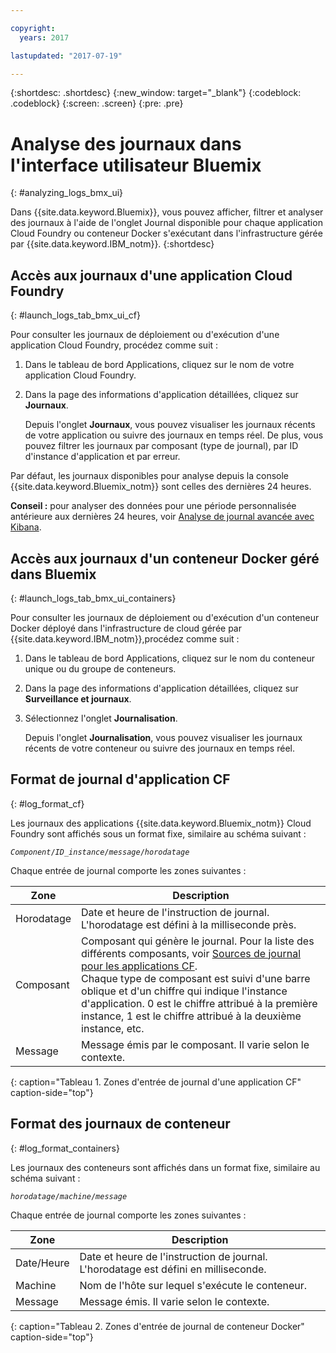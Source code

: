 ```yaml
---

copyright:
  years: 2017

lastupdated: "2017-07-19"

---
```



{:shortdesc: .shortdesc}
{:new_window: target="_blank"}
{:codeblock: .codeblock}
{:screen: .screen}
{:pre: .pre}

# Analyse des journaux dans l'interface utilisateur Bluemix
{: #analyzing_logs_bmx_ui}

Dans {{site.data.keyword.Bluemix}}, vous pouvez afficher, filtrer et analyser des journaux à l'aide de l'onglet Journal disponible pour chaque application Cloud Foundry ou
conteneur Docker s'exécutant dans l'infrastructure gérée par {{site.data.keyword.IBM_notm}}.
{:shortdesc}

##  Accès aux journaux d'une application Cloud Foundry
{: #launch_logs_tab_bmx_ui_cf}

Pour consulter les journaux de déploiement ou d'exécution d'une application Cloud Foundry, procédez comme suit :

1. Dans le tableau de bord Applications, cliquez sur le nom de votre application Cloud Foundry. 
    
2. Dans la page des informations d'application détaillées, cliquez sur **Journaux**.
    
    Depuis l'onglet **Journaux**, vous pouvez visualiser les journaux récents de votre application ou suivre des journaux en temps réel. De plus, vous pouvez filtrer les journaux par composant (type de journal), par ID d'instance d'application et par erreur.
    
Par défaut, les journaux disponibles pour analyse depuis la console {{site.data.keyword.Bluemix_notm}} sont celles des dernières 24 heures.

**Conseil :** pour analyser des données pour une période personnalisée antérieure aux dernières 24 heures, voir [Analyse de journal avancée avec Kibana](/docs/services/CloudLogAnalysis/kibana/analyzing_logs_Kibana.html#analyzing_logs_Kibana). 





##  Accès aux journaux d'un conteneur Docker géré dans Bluemix
{: #launch_logs_tab_bmx_ui_containers}

Pour consulter les journaux de déploiement ou d'exécution d'un conteneur Docker déployé dans l'infrastructure de cloud gérée par {{site.data.keyword.IBM_notm}},procédez comme suit :

1. Dans le tableau de bord Applications, cliquez sur le nom du conteneur unique ou du groupe de conteneurs. 
    
2. Dans la page des informations d'application détaillées, cliquez sur **Surveillance et journaux**.

3. Sélectionnez l'onglet **Journalisation**.
    
    Depuis l'onglet **Journalisation**, vous pouvez visualiser les journaux récents de votre conteneur ou suivre des journaux en temps réel. 
	
	
	

## Format de journal d'application CF
{: #log_format_cf}

Les journaux des applications {{site.data.keyword.Bluemix_notm}} Cloud Foundry sont affichés sous un format fixe, similaire au schéma suivant :

<code><var class="keyword varname">Component</var>/<var class="keyword varname">ID_instance</var>/<var class="keyword varname">message</var>/<var class="keyword varname">horodatage</var></code>

Chaque entrée de journal comporte les zones suivantes :

| Zone | Description |
|-------|-------------|
| Horodatage | Date et heure de l'instruction de journal. L'horodatage est défini à la milliseconde près. |
| Composant | Composant qui génère le journal. Pour la liste des différents composants, voir [Sources de journal pour les applications CF](cfapps/logging_cf_apps.html#logging_bluemix_cf_apps_log_sources). <br> Chaque type de composant est suivi d'une barre oblique et d'un chiffre qui indique l'instance d'application. 0 est le chiffre attribué à la première instance, 1 est le chiffre attribué à la  deuxième instance, etc. |
| Message | Message émis par le composant. Il varie selon le contexte. |
{: caption="Tableau 1. Zones d'entrée de journal d'une application CF" caption-side="top"}


## Format des journaux de conteneur
{: #log_format_containers}

Les journaux des conteneurs sont affichés dans un format fixe, similaire au schéma suivant :

<code><var class="keyword varname">horodatage</var>/<var class="keyword varname">machine</var>/<var class="keyword varname">message</var>  </code>

Chaque entrée de journal comporte les zones suivantes :

| Zone | Description |
|-------|-------------|
| Date/Heure | Date et heure de l'instruction de journal. L'horodatage est défini en milliseconde. |
| Machine | Nom de l'hôte sur lequel s'exécute le conteneur. |
| Message | Message émis. Il varie selon le contexte. |
{: caption="Tableau 2. Zones d'entrée de journal de conteneur Docker" caption-side="top"}

